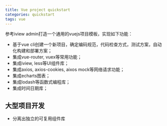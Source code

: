 ```yaml
---
title: Vue project quickstart
categories: quickstart
tags: vue
---
```


参考iview admin打造一个通用的vuejs项目模板，实现如下功能：

* 基于vue cli创建一个新项目，确定编码规范，代码检查方式，测试方案，自动化构建和部署方案；
* 集成vue-router, vuex等常用功能；
* 集成iview, less等UI组件库；
* 集成axios, axios-cookies, aixos mock等网络请求功能；
* 集成echarts图表；
* 集成lodash等函数式编程库；
* 集成时间日期库；

## 大型项目开发

* 分离出独立的可复用组件库